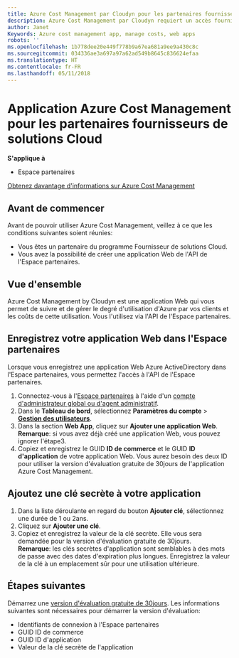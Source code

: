 ```yaml
---
title: Azure Cost Management par Cloudyn pour les partenaires fournisseurs de solutions Cloud | Espacepartenaires
description: Azure Cost Management par Cloudyn requiert un accès fourni à l'API de l'Espace partenaires.
author: Janet
Keywords: Azure cost management app, manage costs, web apps
robots: ''
ms.openlocfilehash: 1b778dee20e449f778b9a67ea681a9ee9a430c8c
ms.sourcegitcommit: 034336ae3a697a97a62ad549b8645c836624efaa
ms.translationtype: HT
ms.contentlocale: fr-FR
ms.lasthandoff: 05/11/2018
---
```

# <a name="azure-cost-management-app-for-azure-csp-partners"></a>Application Azure Cost Management pour les partenaires fournisseurs de solutions Cloud  

**S'applique à**

-  Espace partenaires

[Obtenez davantage d'informations sur Azure Cost Management](https://go.microsoft.com/fwlink/p/?linkid=857893)

## <a name="before-you-begin"></a>Avant de commencer
Avant de pouvoir utiliser Azure Cost Management, veillez à ce que les conditions suivantes soient réunies:

- Vous êtes un partenaire du programme Fournisseur de solutions Cloud.
- Vous avez la possibilité de créer une application Web de l'API de l'Espace partenaires.

## <a name="overview"></a>Vue d'ensemble

Azure Cost Management by Cloudyn est une application Web qui vous permet de suivre et de gérer le degré d'utilisation d'Azure par vos clients et les coûts de cette utilisation. Vous l'utilisez via l'API de l'Espace partenaires.

## <a name="register-your-web-app-in-the-partner-center"></a>Enregistrez votre application Web dans l'Espace partenaires
Lorsque vous enregistrez une application Web Azure ActiveDirectory dans l'Espace partenaires, vous permettez l'accès à l'API de l'Espace partenaires. 
1.  Connectez-vous à l'[Espace partenaires](https://partnercenter.microsoft.com/en-us/pcv/dashboard/overview) à l'aide d'un [compte d'administrateur global ou d'agent administratif](create-user-accounts-and-set-permissions.md).
2.  Dans le **Tableau de bord**, sélectionnez **Paramètres du compte** &gt; **[Gestion des utilisateurs](https://partnercenter.microsoft.com/en-us/pcv/apiintegration/appmanagement)**.
3.  Dans la section **Web App**, cliquez sur **Ajouter une application Web**.
<br> **Remarque**: si vous avez déjà créé une application Web, vous pouvez ignorer l'étape3.
4.  Copiez et enregistrez le GUID **ID de commerce** et le GUID **ID d'application** de votre application Web. Vous aurez besoin des deux ID pour utiliser la version d'évaluation gratuite de 30jours de l'application Azure Cost Management.

## <a name="add-a-secret-key-to-your-app"></a>Ajoutez une clé secrète à votre application
1.  Dans la liste déroulante en regard du bouton **Ajouter clé**, sélectionnez une durée de 1 ou 2ans.
2.  Cliquez sur **Ajouter une clé**. 
3.  Copiez et enregistrez la valeur de la clé secrète. Elle vous sera demandée pour la version d'évaluation gratuite de 30jours.
<br>**Remarque**: les clés secrètes d'application sont semblables à des mots de passe avec des dates d'expiration plus longues. Enregistrez la valeur de la clé à un emplacement sûr pour une utilisation ultérieure.

## <a name="next-steps"></a>Étapes suivantes
Démarrez une [version d'évaluation gratuite de 30jours](https://go.microsoft.com/fwlink/?linkid=857895).
Les informations suivantes sont nécessaires pour démarrer la version d'évaluation:
- Identifiants de connexion à l'Espace partenaires
- GUID ID de commerce
- GUID ID d'application
- Valeur de la clé secrète de l'application
